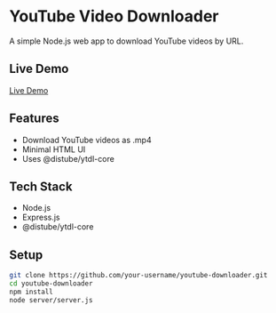 # YouTube Video Downloader

A simple Node.js web app to download YouTube videos by URL.

## Live Demo

[Live Demo](https://your-demo-link.com)

## Features

- Download YouTube videos as .mp4
- Minimal HTML UI
- Uses @distube/ytdl-core

## Tech Stack

- Node.js
- Express.js
- @distube/ytdl-core

## Setup

```bash
git clone https://github.com/your-username/youtube-downloader.git
cd youtube-downloader
npm install
node server/server.js
